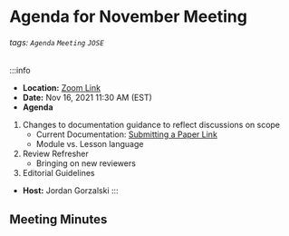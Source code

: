 Agenda for November Meeting
===

###### tags: `Agenda` `Meeting` `JOSE`

:::info
- **Location:** [Zoom Link](https://umich.zoom.us/j/93322248562)
- **Date:** Nov 16, 2021 11:30 AM (EST) 
- **Agenda**
1. Changes to documentation guidance to reflect discussions on scope 
    * Current Documentation: [Submitting a Paper Link](https://github.com/openjournals/docs/blob/jose/submitting.md) 
    * Module vs. Lesson language
2. Review Refresher
    * Bringing on new reviewers  
3. Editorial Guidelines 

- **Host:** Jordan Gorzalski
:::

## Meeting Minutes



